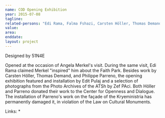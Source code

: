 ```yaml
---
name: COD Opening Exhibition
year: 2015-07-08
tagline:
related-persons: "Edi Rama, Falma Fshazi, Carsten Höller, Thomas Demand, Philippe Parreno, Anri Sala, Edit Pulaj, Zef Paci"
value:
area:
enddate:
layout: project
---
```

Designed by 51N4E

Opened at the occasion of Angela Merkel's visit. During the same visit, Edi Rama claimed Merkel "inspired" him about the Faith Park.
Besides work by Carsten Höller, Thomas Demand, and Philippe Parreno, the opening exhibition featured and installation by Edit Pulaj and a selection of photographs from the Photo Archives of the ATSh by Zef PAci. Both Höller and Parreno donated their work to the Center for Openness and Dialogue. The installation of Parreno's work on the façade of the Kryeministria has permanently damaged it, in violation of the Law on Cultural Monuments.

Links:
*
